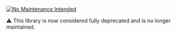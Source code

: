 [![No Maintenance Intended](http://unmaintained.tech/badge.svg)](http://unmaintained.tech/)


:warning: This library is now considered fully deprecated and is no longer maintained.
